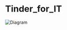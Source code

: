 # Tinder_for_IT

![Diagram](https://github.com/woszu23/Tinder_for_IT/assets/88382036/cceb9239-45d5-4a4e-b110-99de93ad73c5)
